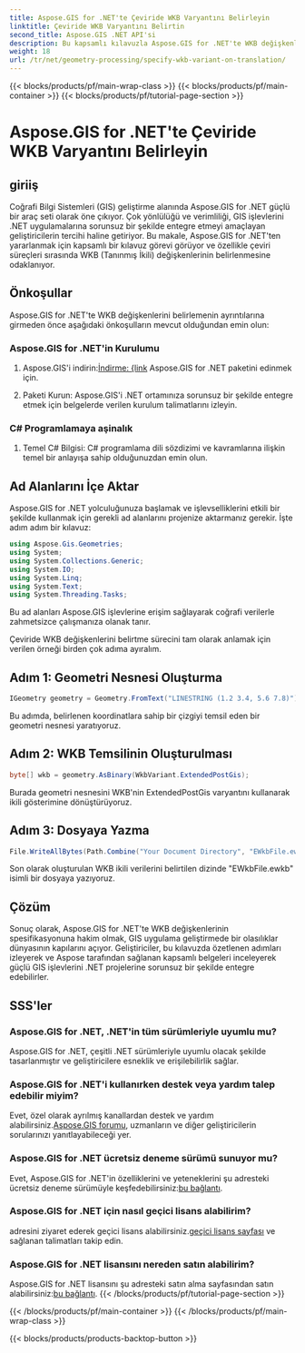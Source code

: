 ```yaml
---
title: Aspose.GIS for .NET'te Çeviride WKB Varyantını Belirleyin
linktitle: Çeviride WKB Varyantını Belirtin
second_title: Aspose.GIS .NET API'si
description: Bu kapsamlı kılavuzla Aspose.GIS for .NET'te WKB değişkenlerini zahmetsizce nasıl belirleyeceğinizi öğrenin. CBS geliştirme becerilerinizi geliştirin.
weight: 18
url: /tr/net/geometry-processing/specify-wkb-variant-on-translation/
---
```


{{< blocks/products/pf/main-wrap-class >}}
{{< blocks/products/pf/main-container >}}
{{< blocks/products/pf/tutorial-page-section >}}

# Aspose.GIS for .NET'te Çeviride WKB Varyantını Belirleyin

## giriiş
Coğrafi Bilgi Sistemleri (GIS) geliştirme alanında Aspose.GIS for .NET güçlü bir araç seti olarak öne çıkıyor. Çok yönlülüğü ve verimliliği, GIS işlevlerini .NET uygulamalarına sorunsuz bir şekilde entegre etmeyi amaçlayan geliştiricilerin tercihi haline getiriyor. Bu makale, Aspose.GIS for .NET'ten yararlanmak için kapsamlı bir kılavuz görevi görüyor ve özellikle çeviri süreçleri sırasında WKB (Tanınmış İkili) değişkenlerinin belirlenmesine odaklanıyor.
## Önkoşullar
Aspose.GIS for .NET'te WKB değişkenlerini belirlemenin ayrıntılarına girmeden önce aşağıdaki önkoşulların mevcut olduğundan emin olun:
### Aspose.GIS for .NET'in Kurulumu
1. Aspose.GIS'i indirin:[İndirme: {link](https://releases.aspose.com/gis/net/) Aspose.GIS for .NET paketini edinmek için.
   
2. Paketi Kurun: Aspose.GIS'i .NET ortamınıza sorunsuz bir şekilde entegre etmek için belgelerde verilen kurulum talimatlarını izleyin.
### C# Programlamaya aşinalık
1. Temel C# Bilgisi: C# programlama dili sözdizimi ve kavramlarına ilişkin temel bir anlayışa sahip olduğunuzdan emin olun.

## Ad Alanlarını İçe Aktar
Aspose.GIS for .NET yolculuğunuza başlamak ve işlevselliklerini etkili bir şekilde kullanmak için gerekli ad alanlarını projenize aktarmanız gerekir. İşte adım adım bir kılavuz:

```csharp
using Aspose.Gis.Geometries;
using System;
using System.Collections.Generic;
using System.IO;
using System.Linq;
using System.Text;
using System.Threading.Tasks;
```
Bu ad alanları Aspose.GIS işlevlerine erişim sağlayarak coğrafi verilerle zahmetsizce çalışmanıza olanak tanır.

Çeviride WKB değişkenlerini belirtme sürecini tam olarak anlamak için verilen örneği birden çok adıma ayıralım.
## Adım 1: Geometri Nesnesi Oluşturma
```csharp
IGeometry geometry = Geometry.FromText("LINESTRING (1.2 3.4, 5.6 7.8)");
```
Bu adımda, belirlenen koordinatlara sahip bir çizgiyi temsil eden bir geometri nesnesi yaratıyoruz.
## Adım 2: WKB Temsilinin Oluşturulması
```csharp
byte[] wkb = geometry.AsBinary(WkbVariant.ExtendedPostGis);
```
Burada geometri nesnesini WKB'nin ExtendedPostGis varyantını kullanarak ikili gösterimine dönüştürüyoruz.
## Adım 3: Dosyaya Yazma
```csharp
File.WriteAllBytes(Path.Combine("Your Document Directory", "EWkbFile.ewkb"), wkb);
```
Son olarak oluşturulan WKB ikili verilerini belirtilen dizinde "EWkbFile.ewkb" isimli bir dosyaya yazıyoruz.

## Çözüm
Sonuç olarak, Aspose.GIS for .NET'te WKB değişkenlerinin spesifikasyonuna hakim olmak, GIS uygulama geliştirmede bir olasılıklar dünyasının kapılarını açıyor. Geliştiriciler, bu kılavuzda özetlenen adımları izleyerek ve Aspose tarafından sağlanan kapsamlı belgeleri inceleyerek güçlü GIS işlevlerini .NET projelerine sorunsuz bir şekilde entegre edebilirler.
## SSS'ler
### Aspose.GIS for .NET, .NET'in tüm sürümleriyle uyumlu mu?
Aspose.GIS for .NET, çeşitli .NET sürümleriyle uyumlu olacak şekilde tasarlanmıştır ve geliştiricilere esneklik ve erişilebilirlik sağlar.
### Aspose.GIS for .NET'i kullanırken destek veya yardım talep edebilir miyim?
 Evet, özel olarak ayrılmış kanallardan destek ve yardım alabilirsiniz.[Aspose.GIS forumu](https://forum.aspose.com/c/gis/33), uzmanların ve diğer geliştiricilerin sorularınızı yanıtlayabileceği yer.
### Aspose.GIS for .NET ücretsiz deneme sürümü sunuyor mu?
 Evet, Aspose.GIS for .NET'in özelliklerini ve yeteneklerini şu adresteki ücretsiz deneme sürümüyle keşfedebilirsiniz:[bu bağlantı](https://releases.aspose.com/).
### Aspose.GIS for .NET için nasıl geçici lisans alabilirim?
 adresini ziyaret ederek geçici lisans alabilirsiniz.[geçici lisans sayfası](https://purchase.aspose.com/temporary-license/) ve sağlanan talimatları takip edin.
### Aspose.GIS for .NET lisansını nereden satın alabilirim?
 Aspose.GIS for .NET lisansını şu adresteki satın alma sayfasından satın alabilirsiniz:[bu bağlantı](https://purchase.aspose.com/buy).
{{< /blocks/products/pf/tutorial-page-section >}}

{{< /blocks/products/pf/main-container >}}
{{< /blocks/products/pf/main-wrap-class >}}

{{< blocks/products/products-backtop-button >}}
